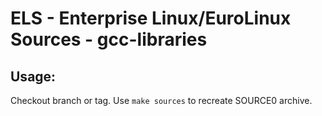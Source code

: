 # ELS - Enterprise Linux/EuroLinux Sources - gcc-libraries
 
## Usage:
  Checkout branch or tag. Use `make sources` to recreate  SOURCE0 archive.
